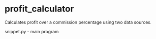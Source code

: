 # profit_calculator
Calculates profit over a commission percentage using two data sources.

snippet.py - main program
